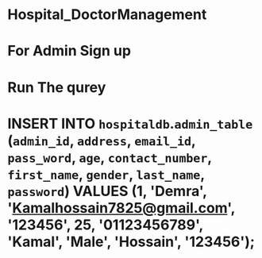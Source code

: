 # Hospital_DoctorManagement
# For Admin Sign up
# Run The qurey 
#  INSERT INTO `hospitaldb`.`admin_table` (`admin_id`, `address`, `email_id`, `pass_word`, `age`, `contact_number`, `first_name`, `gender`, `last_name`, `password`) VALUES (1, 'Demra', 'Kamalhossain7825@gmail.com', '123456', 25, '01123456789', 'Kamal', 'Male', 'Hossain', '123456');
